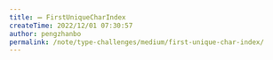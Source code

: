 ```yaml
---
title: ➖ FirstUniqueCharIndex
createTime: 2022/12/01 07:30:57
author: pengzhanbo
permalink: /note/type-challenges/medium/first-unique-char-index/
---
```

